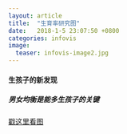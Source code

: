 ```yaml
---
layout: article
title:  "生育率研究图"
date:   2018-1-5 23:07:50 +0800
categories: infovis
image:
  teaser: infovis-image2.jpg
---
```

#### 生孩子的新发现

##### 男女均衡是能多生孩子的关键


[戳这里看图](https://public.tableau.com/profile/shuyiho#!/vizhome/_18164/1_2)
